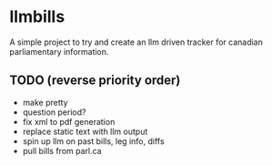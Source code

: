 # llmbills

A simple project to try and create an llm driven tracker for canadian parliamentary information.

## TODO (reverse priority order)

- make pretty
- question period?
- fix xml to pdf generation
- replace static text with llm output
- spin up llm on past bills, leg info, diffs
- pull bills from parl.ca
